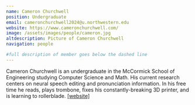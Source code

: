 ```yaml
---
name: Cameron Churchwell
position: Undergraduate
email: cameronchurchwell2024@u.northwestern.edu
website: https://www.cameronchurchwell.com/
image: /assets/images/people/cameron.jpg
altdescription: Picture of Cameron Churchwell
navigation: people

#full description of member goes below the dashed line
---
```

Cameron Churchwell is an undergraduate in the McCormick School of Engineering studying Computer Science and Math. His current research centers on neural speech editing and pronunciation information. In his free time he reads, plays trombone, fixes his constantly-breaking 3D printer, and is learning to rollerblade.
[[website]](https://www.cameronchurchwell.com/) 


